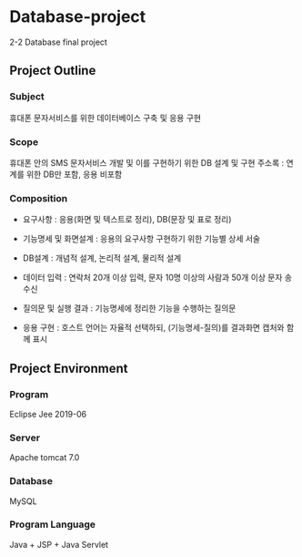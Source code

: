 # Database-project
2-2 Database final project

## Project Outline
### Subject
휴대폰 문자서비스를 위한 데이터베이스 구축 및 응용 구현

### Scope
휴대폰 안의 SMS 문자서비스 개발 및 이를 구현하기 위한 DB 설계 및 구현
주소록 : 연계를 위한 DB만 포함, 응용 비포함

### Composition
- 요구사항 : 응용(화면 및 텍스트로 정리), DB(문장 및 표로 정리)

- 기능명세 및 화면설계 : 응용의 요구사항 구현하기 위한 기능별 상세 서술

- DB설계 : 개념적 설계, 논리적 설계, 물리적 설계

- 데이터 입력 : 연락처 20개 이상 입력, 문자 10명 이상의 사람과 50개 이상 문자 송수신

- 질의문 및 실행 결과 : 기능명세에 정리한 기능을 수행하는 질의문

- 응용 구현 : 호스트 언어는 자율적 선택하되, (기능명세-질의)를 결과화면 캡처와 함께 표시


## Project Environment
### Program
Eclipse Jee 2019-06
### Server
Apache tomcat 7.0
### Database
MySQL
### Program Language
Java + JSP + Java Servlet
